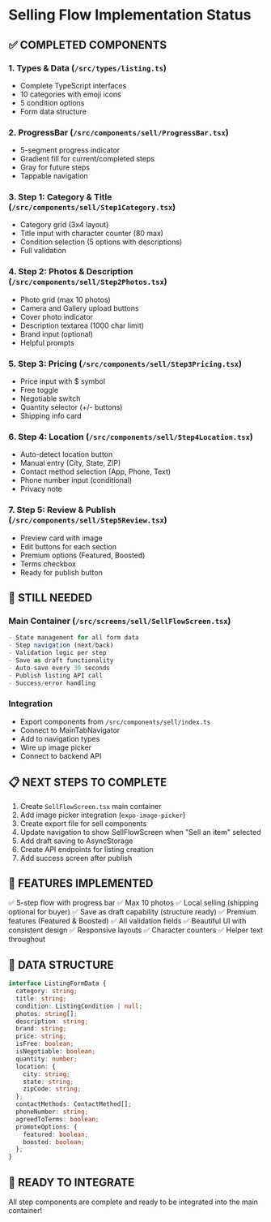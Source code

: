 # Selling Flow Implementation Status

## ✅ COMPLETED COMPONENTS

### 1. Types & Data (`/src/types/listing.ts`)
- Complete TypeScript interfaces
- 10 categories with emoji icons
- 5 condition options
- Form data structure

### 2. ProgressBar (`/src/components/sell/ProgressBar.tsx`)
- 5-segment progress indicator
- Gradient fill for current/completed steps
- Gray for future steps
- Tappable navigation

### 3. Step 1: Category & Title (`/src/components/sell/Step1Category.tsx`)
- Category grid (3x4 layout)
- Title input with character counter (80 max)
- Condition selection (5 options with descriptions)
- Full validation

### 4. Step 2: Photos & Description (`/src/components/sell/Step2Photos.tsx`)
- Photo grid (max 10 photos)
- Camera and Gallery upload buttons
- Cover photo indicator
- Description textarea (1000 char limit)
- Brand input (optional)
- Helpful prompts

### 5. Step 3: Pricing (`/src/components/sell/Step3Pricing.tsx`)
- Price input with $ symbol
- Free toggle
- Negotiable switch
- Quantity selector (+/- buttons)
- Shipping info card

### 6. Step 4: Location (`/src/components/sell/Step4Location.tsx`)
- Auto-detect location button
- Manual entry (City, State, ZIP)
- Contact method selection (App, Phone, Text)
- Phone number input (conditional)
- Privacy note

### 7. Step 5: Review & Publish (`/src/components/sell/Step5Review.tsx`)
- Preview card with image
- Edit buttons for each section
- Premium options (Featured, Boosted)
- Terms checkbox
- Ready for publish button

## 🔨 STILL NEEDED

### Main Container (`/src/screens/sell/SellFlowScreen.tsx`)
```typescript
- State management for all form data
- Step navigation (next/back)
- Validation logic per step
- Save as draft functionality
- Auto-save every 30 seconds
- Publish listing API call
- Success/error handling
```

### Integration
- Export components from `/src/components/sell/index.ts`
- Connect to MainTabNavigator
- Add to navigation types
- Wire up image picker
- Connect to backend API

## 📋 NEXT STEPS TO COMPLETE

1. Create `SellFlowScreen.tsx` main container
2. Add image picker integration (`expo-image-picker`)
3. Create export file for sell components
4. Update navigation to show SellFlowScreen when "Sell an item" selected
5. Add draft saving to AsyncStorage
6. Create API endpoints for listing creation
7. Add success screen after publish

## 🎯 FEATURES IMPLEMENTED

✅ 5-step flow with progress bar
✅ Max 10 photos
✅ Local selling (shipping optional for buyer)
✅ Save as draft capability (structure ready)
✅ Premium features (Featured & Boosted)
✅ All validation fields
✅ Beautiful UI with consistent design
✅ Responsive layouts
✅ Character counters
✅ Helper text throughout

## 💾 DATA STRUCTURE

```typescript
interface ListingFormData {
  category: string;
  title: string;
  condition: ListingCondition | null;
  photos: string[];
  description: string;
  brand: string;
  price: string;
  isFree: boolean;
  isNegotiable: boolean;
  quantity: number;
  location: {
    city: string;
    state: string;
    zipCode: string;
  };
  contactMethods: ContactMethod[];
  phoneNumber: string;
  agreedToTerms: boolean;
  promoteOptions: {
    featured: boolean;
    boosted: boolean;
  };
}
```

## 🚀 READY TO INTEGRATE

All step components are complete and ready to be integrated into the main container!
